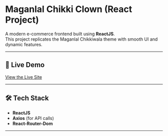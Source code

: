 # Maganlal Chikki Clown (React Project)

A modern e-commerce frontend built using **ReactJS**.  
This project replicates the Maganlal Chikkiwala theme with smooth UI and dynamic features.

---

## 🚀 Live Demo
[View the Live Site](https://maganlalchikkiclown.netlify.app/)

---

## 🛠 Tech Stack
- **ReactJS**
- **Axios** (for API calls)
- **React-Router-Dom**


---


